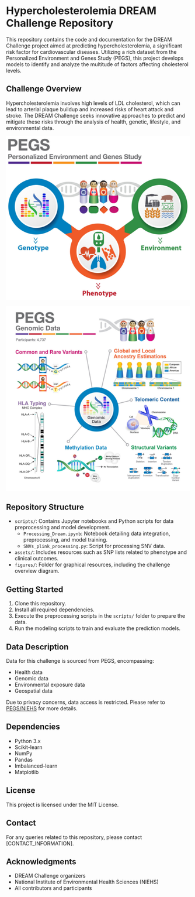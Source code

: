 # Hypercholesterolemia DREAM Challenge Repository

This repository contains the code and documentation for the DREAM Challenge project aimed at predicting hypercholesterolemia, a significant risk factor for cardiovascular diseases. Utilizing a rich dataset from the Personalized Environment and Genes Study (PEGS), this project develops models to identify and analyze the multitude of factors affecting cholesterol levels.

## Challenge Overview

Hypercholesterolemia involves high levels of LDL cholesterol, which can lead to arterial plaque buildup and increased risks of heart attack and stroke. The DREAM Challenge seeks innovative approaches to predict and mitigate these risks through the analysis of health, genetic, lifestyle, and environmental data.

![Challenge Overview](figures/about.jpg)

![Challenge genomics data](figures/genomics.jpg)

## Repository Structure

- `scripts/`: Contains Jupyter notebooks and Python scripts for data preprocessing and model development.
  - `Processing_Dream.ipynb`: Notebook detailing data integration, preprocessing, and model training.
  - `SNVs_plink_processing.py`: Script for processing SNV data.
- `assets/`: Includes resources such as SNP lists related to phenotype and clinical outcomes.
- `figures/`: Folder for graphical resources, including the challenge overview diagram.

## Getting Started

1. Clone this repository.
2. Install all required dependencies.
3. Execute the preprocessing scripts in the `scripts/` folder to prepare the data.
4. Run the modeling scripts to train and evaluate the prediction models.

## Data Description

Data for this challenge is sourced from PEGS, encompassing:
- Health data
- Genomic data
- Environmental exposure data
- Geospatial data

Due to privacy concerns, data access is restricted. Please refer to [PEGS/NIEHS](LINK_TO_DATA_ACCESS) for more details.

## Dependencies

- Python 3.x
- Scikit-learn
- NumPy
- Pandas
- Imbalanced-learn
- Matplotlib

## License

This project is licensed under the MIT License.

## Contact

For any queries related to this repository, please contact [CONTACT_INFORMATION].

## Acknowledgments

- DREAM Challenge organizers
- National Institute of Environmental Health Sciences (NIEHS)
- All contributors and participants
